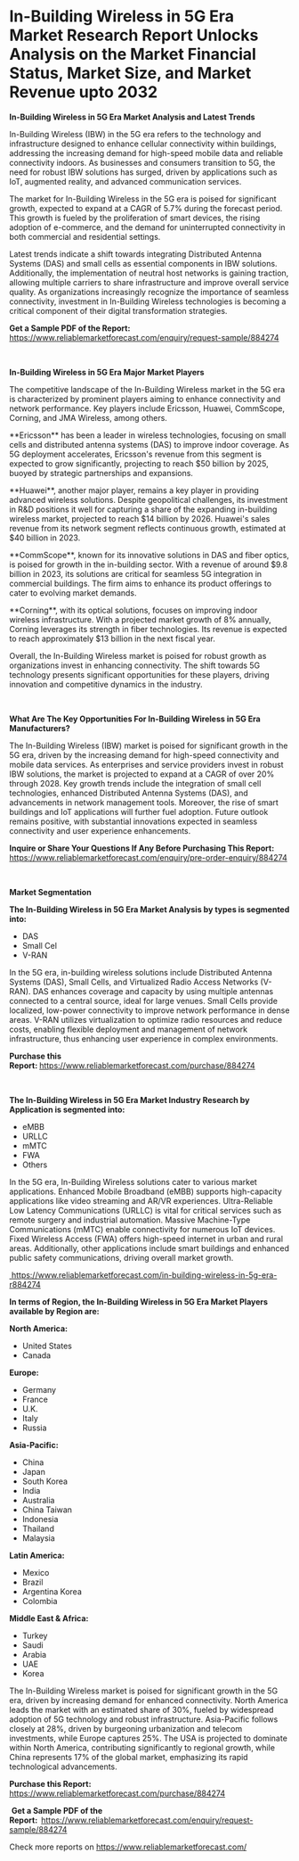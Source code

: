 <p><h1>In-Building Wireless in 5G Era Market Research Report Unlocks Analysis on the Market Financial Status, Market Size, and Market Revenue upto 2032</h1></p><p><strong>In-Building Wireless in 5G Era Market Analysis and Latest Trends</strong></p>
<p><p>In-Building Wireless (IBW) in the 5G era refers to the technology and infrastructure designed to enhance cellular connectivity within buildings, addressing the increasing demand for high-speed mobile data and reliable connectivity indoors. As businesses and consumers transition to 5G, the need for robust IBW solutions has surged, driven by applications such as IoT, augmented reality, and advanced communication services.</p><p>The market for In-Building Wireless in the 5G era is poised for significant growth, expected to expand at a CAGR of 5.7% during the forecast period. This growth is fueled by the proliferation of smart devices, the rising adoption of e-commerce, and the demand for uninterrupted connectivity in both commercial and residential settings. </p><p>Latest trends indicate a shift towards integrating Distributed Antenna Systems (DAS) and small cells as essential components in IBW solutions. Additionally, the implementation of neutral host networks is gaining traction, allowing multiple carriers to share infrastructure and improve overall service quality. As organizations increasingly recognize the importance of seamless connectivity, investment in In-Building Wireless technologies is becoming a critical component of their digital transformation strategies.</p></p>
<p><strong>Get a Sample PDF of the Report:&nbsp;</strong> <a href="https://www.reliablemarketforecast.com/enquiry/request-sample/884274?utm_campaign=2290&utm_medium=2&utm_source=Github&utm_content=ia&utm_term=12022025&utm_id=in-building-wireless-in-5g-era">https://www.reliablemarketforecast.com/enquiry/request-sample/884274</a></p>
<p>&nbsp;</p>
<p><strong>In-Building Wireless in 5G Era Major Market Players</strong></p>
<p><p>The competitive landscape of the In-Building Wireless market in the 5G era is characterized by prominent players aiming to enhance connectivity and network performance. Key players include Ericsson, Huawei, CommScope, Corning, and JMA Wireless, among others.</p><p>**Ericsson** has been a leader in wireless technologies, focusing on small cells and distributed antenna systems (DAS) to improve indoor coverage. As 5G deployment accelerates, Ericsson's revenue from this segment is expected to grow significantly, projecting to reach $50 billion by 2025, buoyed by strategic partnerships and expansions.</p><p>**Huawei**, another major player, remains a key player in providing advanced wireless solutions. Despite geopolitical challenges, its investment in R&D positions it well for capturing a share of the expanding in-building wireless market, projected to reach $14 billion by 2026. Huawei's sales revenue from its network segment reflects continuous growth, estimated at $40 billion in 2023.</p><p>**CommScope**, known for its innovative solutions in DAS and fiber optics, is poised for growth in the in-building sector. With a revenue of around $9.8 billion in 2023, its solutions are critical for seamless 5G integration in commercial buildings. The firm aims to enhance its product offerings to cater to evolving market demands.</p><p>**Corning**, with its optical solutions, focuses on improving indoor wireless infrastructure. With a projected market growth of 8% annually, Corning leverages its strength in fiber technologies. Its revenue is expected to reach approximately $13 billion in the next fiscal year.</p><p>Overall, the In-Building Wireless market is poised for robust growth as organizations invest in enhancing connectivity. The shift towards 5G technology presents significant opportunities for these players, driving innovation and competitive dynamics in the industry.</p></p>
<p>&nbsp;</p>
<p><strong>What Are The Key Opportunities For In-Building Wireless in 5G Era Manufacturers?</strong></p>
<p><p>The In-Building Wireless (IBW) market is poised for significant growth in the 5G era, driven by the increasing demand for high-speed connectivity and mobile data services. As enterprises and service providers invest in robust IBW solutions, the market is projected to expand at a CAGR of over 20% through 2028. Key growth trends include the integration of small cell technologies, enhanced Distributed Antenna Systems (DAS), and advancements in network management tools. Moreover, the rise of smart buildings and IoT applications will further fuel adoption. Future outlook remains positive, with substantial innovations expected in seamless connectivity and user experience enhancements.</p></p>
<p><strong>Inquire or Share Your Questions If Any Before Purchasing This Report:</strong> <a href="https://www.reliablemarketforecast.com/enquiry/pre-order-enquiry/884274?utm_campaign=2290&utm_medium=2&utm_source=Github&utm_content=ia&utm_term=12022025&utm_id=in-building-wireless-in-5g-era">https://www.reliablemarketforecast.com/enquiry/pre-order-enquiry/884274</a></p>
<p>&nbsp;</p>
<p><strong>Market Segmentation</strong></p>
<p><strong>The In-Building Wireless in 5G Era Market Analysis by types is segmented into:</strong></p>
<p><ul><li>DAS</li><li>Small Cel</li><li>V-RAN</li></ul></p>
<p><p>In the 5G era, in-building wireless solutions include Distributed Antenna Systems (DAS), Small Cells, and Virtualized Radio Access Networks (V-RAN). DAS enhances coverage and capacity by using multiple antennas connected to a central source, ideal for large venues. Small Cells provide localized, low-power connectivity to improve network performance in dense areas. V-RAN utilizes virtualization to optimize radio resources and reduce costs, enabling flexible deployment and management of network infrastructure, thus enhancing user experience in complex environments.</p></p>
<p><strong>Purchase this Report:&nbsp;</strong><a href="https://www.reliablemarketforecast.com/purchase/884274?utm_campaign=2290&utm_medium=2&utm_source=Github&utm_content=ia&utm_term=12022025&utm_id=in-building-wireless-in-5g-era">https://www.reliablemarketforecast.com/purchase/884274</a></p>
<p>&nbsp;</p>
<p><strong>The In-Building Wireless in 5G Era Market Industry Research by Application is segmented into:</strong></p>
<p><ul><li>eMBB</li><li>URLLC</li><li>mMTC</li><li>FWA</li><li>Others</li></ul></p>
<p><p>In the 5G era, In-Building Wireless solutions cater to various market applications. Enhanced Mobile Broadband (eMBB) supports high-capacity applications like video streaming and AR/VR experiences. Ultra-Reliable Low Latency Communications (URLLC) is vital for critical services such as remote surgery and industrial automation. Massive Machine-Type Communications (mMTC) enable connectivity for numerous IoT devices. Fixed Wireless Access (FWA) offers high-speed internet in urban and rural areas. Additionally, other applications include smart buildings and enhanced public safety communications, driving overall market growth.</p></p>
<p><a href="https://www.reliablemarketforecast.com/in-building-wireless-in-5g-era-r884274?utm_campaign=2290&utm_medium=2&utm_source=Github&utm_content=ia&utm_term=12022025&utm_id=in-building-wireless-in-5g-era">&nbsp;https://www.reliablemarketforecast.com/in-building-wireless-in-5g-era-r884274</a></p>
<p><strong>In terms of Region, the In-Building Wireless in 5G Era Market Players available by Region are:</strong></p>
<p>
    <p> <strong> North America: </strong>
        <ul>
            <li>United States</li>
            <li>Canada</li>
        </ul>
        </p> 
    <p> <strong> Europe: </strong>
        <ul>
            <li>Germany</li>
            <li>France</li>
            <li>U.K.</li>
            <li>Italy</li>
            <li>Russia</li>
        </ul>
        </p> 
    <p> <strong> Asia-Pacific: </strong>
        <ul>
            <li>China</li>
            <li>Japan</li>
            <li>South Korea</li>
            <li>India</li>
            <li>Australia</li>
            <li>China Taiwan</li>
            <li>Indonesia</li>
            <li>Thailand</li>
            <li>Malaysia</li>
        </ul>
        </p> 
    <p> <strong> Latin America: </strong>
        <ul>
            <li>Mexico</li>
            <li>Brazil</li>
            <li>Argentina Korea</li>
            <li>Colombia</li>
        </ul>
        </p> 
    <p> <strong> Middle East & Africa: </strong>
        <ul>
            <li>Turkey</li>
            <li>Saudi</li>
            <li>Arabia</li>
            <li>UAE</li>
            <li>Korea</li>
        </ul>
    </p>
    </p>
<p><p>The In-Building Wireless market is poised for significant growth in the 5G era, driven by increasing demand for enhanced connectivity. North America leads the market with an estimated share of 30%, fueled by widespread adoption of 5G technology and robust infrastructure. Asia-Pacific follows closely at 28%, driven by burgeoning urbanization and telecom investments, while Europe captures 25%. The USA is projected to dominate within North America, contributing significantly to regional growth, while China represents 17% of the global market, emphasizing its rapid technological advancements.</p></p>
<p><strong>Purchase this Report: </strong><a href="https://www.reliablemarketforecast.com/purchase/884274?utm_campaign=2290&utm_medium=2&utm_source=Github&utm_content=ia&utm_term=12022025&utm_id=in-building-wireless-in-5g-era">https://www.reliablemarketforecast.com/purchase/884274</a></p>
<p>&nbsp;<strong>Get a Sample PDF of the Report:&nbsp;&nbsp;</strong><a href="https://www.reliablemarketforecast.com/enquiry/request-sample/884274?utm_campaign=2290&utm_medium=2&utm_source=Github&utm_content=ia&utm_term=12022025&utm_id=in-building-wireless-in-5g-era">https://www.reliablemarketforecast.com/enquiry/request-sample/884274</a></p>
<p><strong></strong></p>
<p>Check more reports on <a href="https://www.reliablemarketforecast.com/?utm_campaign=2290&utm_medium=2&utm_source=Github&utm_content=ia&utm_term=12022025&utm_id=in-building-wireless-in-5g-era">https://www.reliablemarketforecast.com/</a></p>